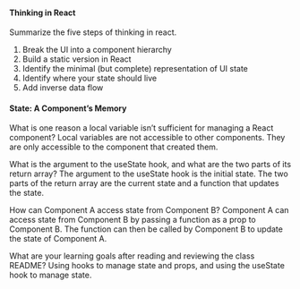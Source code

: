 #### Thinking in React

Summarize the five steps of thinking in react.
1. Break the UI into a component hierarchy
2. Build a static version in React
3. Identify the minimal (but complete) representation of UI state
4. Identify where your state should live
5. Add inverse data flow



#### State: A Component’s Memory

What is one reason a local variable isn’t sufficient for managing a React component?
Local variables are not accessible to other components. They are only accessible to the component that created them.

What is the argument to the useState hook, and what are the two parts of its return array?
The argument to the useState hook is the initial state. The two parts of the return array are the current state and a function that updates the state.

How can Component A access state from Component B?
Component A can access state from Component B by passing a function as a prop to Component B. The function can then be called by Component B to update the state of Component A.

What are your learning goals after reading and reviewing the class README?
Using hooks to manage state and props, and using the useState hook to manage state.